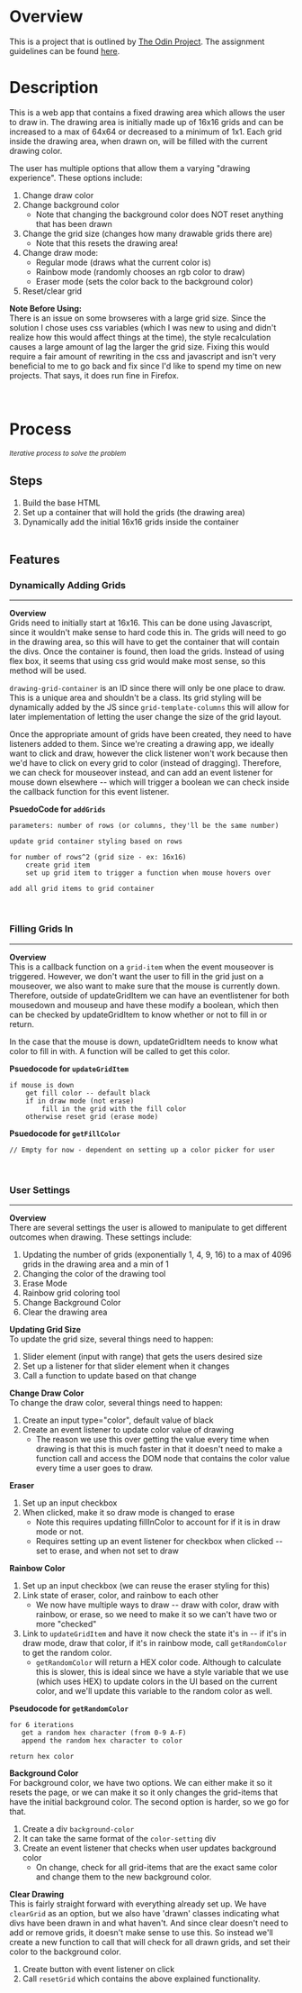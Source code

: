 # Overview
This is a project that is outlined by [The Odin Project](https://www.theodinproject.com/about). The assignment guidelines can be found [here](https://www.theodinproject.com/lessons/foundations-etch-a-sketch).

# Description
This is a web app that contains a fixed drawing area which allows the user to draw in. The drawing area is initially made up of 16x16 grids and can be increased to a max of 64x64 or decreased to a minimum of 1x1. Each grid inside the drawing area, when drawn on, will be filled with the current drawing color. 

The user has multiple options that allow them a varying "drawing experience". These options include:
1. Change draw color
2. Change background color
    * Note that changing the background color does NOT reset anything that has been drawn
3. Change the grid size (changes how many drawable grids there are)
    * Note that this resets the drawing area!
4. Change draw mode:
    * Regular mode (draws what the current color is)
    * Rainbow mode (randomly chooses an rgb color to draw)
    * Eraser mode (sets the color back to the background color)
5. Reset/clear grid

**Note Before Using:**\
There is an issue on some browseres with a large grid size. Since the solution I chose uses css variables (which I was new to using and didn't realize how this would affect things at the time), the style recalculation causes a large amount of lag the larger the grid size. Fixing this would require a fair amount of rewriting in the css and javascript and isn't very beneficial to me to go back and fix since I'd like to spend my time on new projects. That says, it does run fine in Firefox.

<br>


# Process
<small>*Iterative process to solve the problem*</small>
## Steps
1. Build the base HTML
2. Set up a container that will hold the grids (the drawing area)
3. Dynamically add the initial 16x16 grids inside the container
<br></br>
## Features
### Dynamically Adding Grids
---
**Overview**\
Grids need to initially start at 16x16. This can be done using Javascript, since it wouldn't make sense to hard code this in. The grids will need to go in the drawing area, so this will have to get the container that will contain the divs. Once the container is found, then load the grids. Instead of using flex box, it seems that using css grid would make most sense, so this method will be used.

`drawing-grid-container` is an ID since there will only be one place to draw. This is a unique area and shouldn't be a class. Its grid styling will be dynamically added by the JS since `grid-template-columns` this will allow for later implementation of letting the user change the size of the grid layout.

Once the appropriate amount of grids have been created, they need to have listeners added to them. Since we're creating a drawing app, we ideally want to click and draw, however the click listener won't work because then we'd have to click on every grid to color (instead of dragging). Therefore, we can check for mouseover instead, and can add an event listener for mouse down elsewhere -- which will trigger a boolean we can check inside the callback function for this event listener.

**PsuedoCode for `addGrids`**
```
parameters: number of rows (or columns, they'll be the same number)

update grid container styling based on rows

for number of rows^2 (grid size - ex: 16x16)
    create grid item
    set up grid item to trigger a function when mouse hovers over

add all grid items to grid container
```
<br>

### Filling Grids In
---
**Overview**\
This is a callback function on a `grid-item` when the event mouseover is triggered. However, we don't want the user to fill in the grid just on a mouseover, we also want to make sure that the mouse is currently down. Therefore, outside of updateGridItem we can have an eventlistener for both mousedown and mouseup and have these modify a boolean, which then can be checked by updateGridItem to know whether or not to fill in or return.

In the case that the mouse is down, updateGridItem needs to know what color to fill in with. A function will be called to get this color.

**Psuedocode for `updateGridItem`**
```
if mouse is down
    get fill color -- default black
    if in draw mode (not erase)
        fill in the grid with the fill color
    otherwise reset grid (erase mode)
```

**Psuedocode for `getFillColor`**
```
// Empty for now - dependent on setting up a color picker for user
```
<br>

### User Settings
---
**Overview**\
There are several settings the user is allowed to manipulate to get different outcomes when drawing. These settings include: 
1. Updating the number of grids (exponentially 1, 4, 9, 16) to a max of 4096 grids in the drawing area and a min of 1
2. Changing the color of the drawing tool
3. Erase Mode
4. Rainbow grid coloring tool
5. Change Background Color
6. Clear the drawing area


**Updating Grid Size**\
To update the grid size, several things need to happen:
1. Slider element (input with range) that gets the users desired size
2. Set up a listener for that slider element when it changes
3. Call a function to update based on that change

**Change Draw Color**\
To change the draw color, several things need to happen:
1. Create an input type="color", default value of black
2. Create an event listener to update color value of drawing
    * The reason we use this over getting the value every time when drawing is that this is much faster in that it doesn't need to make a function call and access the DOM node that contains the color value every time a user goes to draw.

**Eraser**
1. Set up an input checkbox
2. When clicked, make it so draw mode is changed to erase
    * Note this requires updating fillInColor to account for if it is in draw mode or not.
    * Requires setting up an event listener for checkbox when clicked -- set to erase, and when not set to draw

**Rainbow Color**
1. Set up an input checkbox (we can reuse the eraser styling for this)
2. Link state of eraser, color, and rainbow to each other
    * We now have multiple ways to draw -- draw with color, draw with rainbow, or erase, so we need to make it so we can't have two or more "checked"
3. Link to `updateGridItem` and have it now check the state it's in -- if it's in draw mode, draw that color, if it's in rainbow mode, call `getRandomColor` to get the random color.
    * `getRandomColor` will return a HEX color code. Although to calculate this is slower, this is ideal since we have a style variable that we use (which uses HEX) to update colors in the UI based on the current color, and we'll update this variable to the random color as well.

**Pseudocode for `getRandomColor`**
```
for 6 iterations
   get a random hex character (from 0-9 A-F)
   append the random hex character to color

return hex color
```

**Background Color**\
For background color, we have two options. We can either make it so it resets the page, or we can make it so it only changes the grid-items that have the initial background color. The second option is harder, so we go for that.
1. Create a div `background-color`
2. It can take the same format of the `color-setting` div
3. Create an event listener that checks when user updates background color
    * On change, check for all grid-items that are the exact same color and change them to the new background color. 

**Clear Drawing**\
This is fairly straight forward with everything already set up. We have `clearGrid` as an option, but we also have 'drawn' classes indicating what divs have been drawn in and what haven't. And since clear doesn't need to add or remove grids, it doesn't make sense to use this. So instead we'll create a new function to call that will check for all drawn grids, and set their color to the background color.
1. Create button with event listener on click
2. Call `resetGrid` which contains the above explained functionality.





